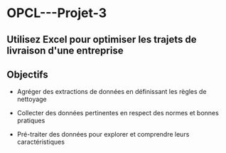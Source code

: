 # OPCL---Projet-3

## Utilisez Excel pour optimiser les trajets de livraison d'une entreprise


## Objectifs 

- Agréger des extractions de données en définissant les règles de nettoyage
  
- Collecter des données pertinentes en respect des normes et bonnes pratiques
  
- Pré-traiter des données pour explorer et comprendre leurs caractéristiques
